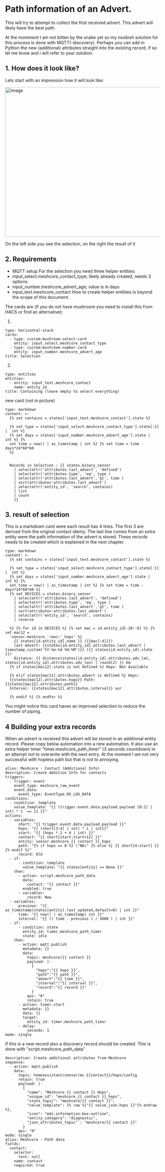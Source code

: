 # Path information of an Advert.
This will try to attempt to collect the first received advert. This advert will likely have the best path.

At the momment I am not bitten by the snake yet so my noobish solution for this process is done with MQTT(-discovery). Perhaps you can add in Python the new (additional) attributes straight into the existing record, if so let me know and i will refer to your solution.
## 1. How does it look like?
Lets start with an impression how it will look like:

<img width="843" height="488" alt="image" src="https://github.com/user-attachments/assets/d1a08528-e3dc-4547-813b-8d8525c90996" />

On the left side you see the selection, on the right the result of it
## 2. Requirements
- MQTT setup
For the selection you need three helper entities:
- input_select.meshcore_contact_type; likely already created, needs 3 options
- input_number.meshcore_advert_age; value is in days
- input_text.meshcore_contact
How to create helper entitiies is beyond the scope of this document.

The cards are (if you do not have mushroom you need to install this from HACS or find an alternative):

1)
```
type: horizontal-stack
cards:
  - type: custom:mushroom-select-card
    entity: input_select.meshcore_contact_type
  - type: custom:mushroom-number-card
    entity: input_number.meshcore_advert_age
title: Selection
```
2)
```
type: entities
entities:
  - entity: input_text.meshcore_contact
    name: entity_id
title: Containing (leave empty to select everything)
```
new card (not in picture)
```
type: markdown
content: >-
  {% set contains = states['input_text.meshcore_contact'].state %}

  {% set type = states['input_select.meshcore_contact_type'].state[:1] |  int %}
  {% set days = states['input_number.meshcore_advert_age'].state |  int %} {%
  set time = now() | as_timestamp | int %} {% set time = time - days*24*60*60
  %} 


  Records in Selection : {{ states.binary_sensor
    | selectattr('attributes.last_advert', 'defined')
    | selectattr('attributes.type', 'eq', type )
    | selectattr('attributes.last_advert','gt', time )
    | sort(attribute='attributes.last_advert')
    | selectattr('entity_id', 'search', contains)
    | list
    | count 
    }}
```

## 3. result of selection
This is a markdown card were each result has 4 lines. The first 3 are derived from the original contact identy. The last line comes from an extra entity were the path information of the advert is stored. These records needs to be created which is explained in the next chapter.

```
type: markdown
content: >-
  {% set contains = states['input_text.meshcore_contact'].state %}

  {% set type = states['input_select.meshcore_contact_type'].state[:1] |  int %}
  {% set days = states['input_number.meshcore_advert_age'].state |  int %} {%
  set time = now() | as_timestamp | int %} {% set time = time - days*24*60*60 %}
  {% set DEVICES = states.binary_sensor
    | selectattr('attributes.last_advert', 'defined')
    | selectattr('attributes.type', 'eq', type )
    | selectattr('attributes.last_advert','gt', time )
    | sort(attribute='attributes.last_advert')
    | selectattr('entity_id', 'search', contains)
    | reverse

  %} {% for id in DEVICES %} {% set mac = id.entity_id[-20:-8] %} {% set mac12 =
  'sensor.meshcore_'~mac~'_hops' %}
    {{ states[id.entity_id].name }} ({{mac[:4]}})
    last Advert: {{states[id.entity_id].attributes.last_advert | timestamp_custom('%Y-%m-%d %H:%M')}} ({{ states[id.entity_id].state }})
    Distance: {{ distance(states[id.entity_id].attributes.adv_lat, states[id.entity_id].attributes.adv_lon) | round(2) }} km
  {% if states[mac12].state is not defined %} Hops: Not Available

  {% elif states[mac12].attributes.advert is defined %} Hops:
  {{states[mac12].attributes.hops}} Path: {{states[mac12].attributes.path}}
  Interval: {{states[mac12].attributes.interval}} uur  

  {% endif %} {% endfor %}
```
You might notice this card haves an improved selection to reduce the number of piping.

## 4 Building your extra records
When an advert is received this advert will be stored in an additional entity record. Please copy below automation into a new automation. It also use an extra helper timer "timer.meshcore_path_timer" (3 seconds countdown) in an attempt not to overwrite with the next entry. At the moment I am not very successful with hopless path but that is not to annoying.
```
alias: Meshcore - Contact (Additional Info)
description: Create Addition Info for contacts
triggers:
  - trigger: event
    event_type: meshcore_raw_event
    event_data:
      event_type: EventType.RX_LOG_DATA
conditions:
  - condition: template
    value_template: "{{ (trigger.event.data.payload.payload [0:2] | int) * 1  == 11 }}"
actions:
  - variables:
      short: "{{ trigger.event.data.payload.payload }}"
      hops: "{{ (short[3:4] | int) * 1 | int}}"
      start: "{{ (hops * 2 + 4 | int) }}"
      contact: "{{ short[start:start+12] }}"
      entity: sensor.meshcore_{{ contact }}_hops
      path: "{% if hops == 0 %} \"NA\" {% else %} {{ short[4:start] }} {% endif %}"
      record: Old
  - if:
      - condition: template
        value_template: "{{ states[entity] == None }}"
    then:
      - action: script.meshcore_path_data
        data:
          contact: "{{ contact }}"
        enabled: true
      - variables:
          record: New
  - variables:
      previous: "{{ as_timestamp(states[entity].last_updated,default=0) | int }}"
      time: "{{ now() | as_timestamp| int }}"
      interval: "{{ (( time - previous ) / 3600 ) | int }}"
  - if:
      - condition: state
        entity_id: timer.meshcore_path_timer
        state: idle
    then:
      - action: mqtt.publish
        metadata: {}
        data:
          topic: meshcore/{{ contact }}
          payload: |-
            {
              "hops":"{{ hops }}",
              "path":"{{ path }}",
              "advert":"{{ time }}", 
              "interval":"{{ interval }}", 
              "record":"{{ record }}"
            }
          qos: "0"
          retain: true
      - action: timer.start
        metadata: {}
        data: {}
        target:
          entity_id: timer.meshcore_path_timer
      - delay:
          seconds: 1
mode: single
```
If this is a new record also a discovery record should be created. This is done with "script.meshcore_path_data"
```
description: Create additional attributes from Meshcore
sequence:
  - action: mqtt.publish
    data:
      topic: homeassistant/sensor/mc-{{contact}}/hops/config
      retain: true
      payload: |-
        {
          "name": "Meshcore {{ contact }} Hops",
          "unique_id": "meshcore_{{ contact }}_hops",
          "state_topic": "meshcore/{{ contact }}",
          "value_template": {% raw %}"{{ value_json.hops }}"{% endraw %},
          "icon": "mdi:information-box-outline",
          "entity_category": "diagnostic",
          "json_attributes_topic" : "meshcore/{{ contact }}"
        }
      qos: "0"
mode: single
alias: Meshcore - Path data
fields:
  contact:
    selector:
      text: null
    name: contact
    required: true
```
